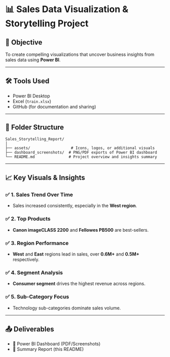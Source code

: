 
# 📊 Sales Data Visualization & Storytelling Project

## 🎯 Objective
To create compelling visualizations that uncover business insights from sales data using **Power BI**.

---

## 🛠 Tools Used
- Power BI Desktop
- Excel (`train.xlsx`)
- GitHub (for documentation and sharing)

---

## 📁 Folder Structure

```
Sales_Storytelling_Report/
│
├── assets/                  # Icons, logos, or additional visuals
├── dashboard_screenshots/  # PNG/PDF exports of Power BI dashboard
└── README.md               # Project overview and insights summary
```

---

## 📈 Key Visuals & Insights

### ✅ 1. Sales Trend Over Time
- Sales increased consistently, especially in the **West region**.

### ✅ 2. Top Products
- **Canon imageCLASS 2200** and **Fellowes PB500** are best-sellers.

### ✅ 3. Region Performance
- **West** and **East** regions lead in sales, over **0.6M+** and **0.5M+** respectively.

### ✅ 4. Segment Analysis
- **Consumer segment** drives the highest revenue across regions.

### ✅ 5. Sub-Category Focus
- Technology sub-categories dominate sales volume.

---

## 📤 Deliverables
- 📁 Power BI Dashboard (PDF/Screenshots)
- 📄 Summary Report (this README)
